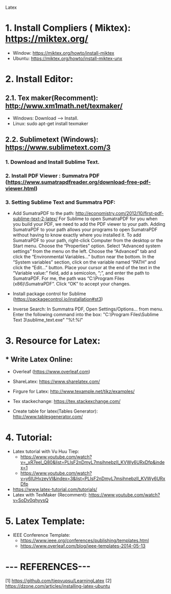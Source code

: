 Latex 

# 1. Install Compliers ( Miktex): https://miktex.org/
- Window: https://miktex.org/howto/install-miktex
- Ubuntu: https://miktex.org/howto/install-miktex-unx

# 2. Install Editor:
## 2.1. Tex maker(Recomment): http://www.xm1math.net/texmaker/
  + Windows: Download --> Install.
  + Linux: sudo apt-get install texmaker

## 2.2. Sublimetext (Windows): https://www.sublimetext.com/3
###  1. Download and Install Sublime Text.
###  2. Install PDF Viewer : Summatra PDF (https://www.sumatrapdfreader.org/download-free-pdf-viewer.html)
###  3. Setting Sublime Text and Summatra PDF:
  - Add SumatraPDF to the path: http://economistry.com/2012/10/first-pdf-sublime-text-2-latex/
  For Sublime to open SumatraPDF for you when you build your PDF, we need to add the PDF viewer to your path. Adding SumatraPDF to your path allows your programs to open SumatraPDF without having to know exactly where you installed it. To add SumatraPDF to your path, right-click Computer from the desktop or the Start menu. Choose the “Properties” option. Select “Advanced system settings” from the menu on the left. Choose the “Advanced” tab and click the “Environmental Variables…” button near the bottom. In the “System variables” section, click on the variable named “PATH” and click the “Edit…” button. Place your cursor at the end of the text in the “Variable value:” field, add a semicolon, “;”, and enter the path to SumatraPDF. For me, the path was “C:\Program Files (x86)\SumatraPDF”. Click “OK” to accept your changes.

  - Install package control for Sublime (https://packagecontrol.io/installation#st3)
  - Inverse Search: In Summatra PDF, Open Settings/Options... from menu. Enter the following command into the box:
    "C:\Program Files\Sublime Text 3\sublime_text.exe" "%f:%l"
    
# 3. Resource for Latex:
##  * Write Latex Online:
  - Overleaf (https://www.overleaf.com)
  - ShareLatex: https://www.sharelatex.com/
  
  - Firgure for Latex: http://www.texample.net/tikz/examples/
  - Tex stackechange: https://tex.stackexchange.com/
  - Create table for latex(Tables Generator): http://www.tablesgenerator.com/
 
# 4. Tutorial:
  - Latex tutorial with Vu Huu Tiep:
    + https://www.youtube.com/watch?v=_xR7eel_Q80&list=PLlsF2nDmyL7msihnebzII_KVWy6URxDfp&index=1
    + https://www.youtube.com/watch?v=y6IUHvzeyVI&index=3&list=PLlsF2nDmyL7msihnebzII_KVWy6URxDfp
  - https://www.latex-tutorial.com/tutorials/  
  - Latex with TexMaker (Recomment): https://www.youtube.com/watch?v=SoDv0qhyysQ
  
# 5. Latex Template:
  - IEEE Conference Template: 
    + https://www.ieee.org/conferences/publishing/templates.html
    + https://www.overleaf.com/blog/ieee-templates-2014-05-13

# --- REFERENCES---
[1] https://github.com/tiepvupsu/LearningLatex
[2] https://dzone.com/articles/installing-latex-ubuntu
